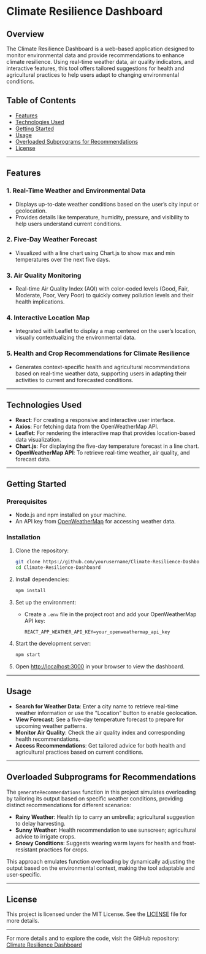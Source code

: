# Climate Resilience Dashboard

## Overview

The Climate Resilience Dashboard is a web-based application designed to monitor environmental data and provide recommendations to enhance climate resilience. Using real-time weather data, air quality indicators, and interactive features, this tool offers tailored suggestions for health and agricultural practices to help users adapt to changing environmental conditions.

## Table of Contents
- [Features](#features)
- [Technologies Used](#technologies-used)
- [Getting Started](#getting-started)
- [Usage](#usage)
- [Overloaded Subprograms for Recommendations](#overloaded-subprograms-for-recommendations)
- [License](#license)

---

## Features

### 1. Real-Time Weather and Environmental Data
- Displays up-to-date weather conditions based on the user’s city input or geolocation.
- Provides details like temperature, humidity, pressure, and visibility to help users understand current conditions.

### 2. Five-Day Weather Forecast
- Visualized with a line chart using Chart.js to show max and min temperatures over the next five days.

### 3. Air Quality Monitoring
- Real-time Air Quality Index (AQI) with color-coded levels (Good, Fair, Moderate, Poor, Very Poor) to quickly convey pollution levels and their health implications.

### 4. Interactive Location Map
- Integrated with Leaflet to display a map centered on the user’s location, visually contextualizing the environmental data.

### 5. Health and Crop Recommendations for Climate Resilience
- Generates context-specific health and agricultural recommendations based on real-time weather data, supporting users in adapting their activities to current and forecasted conditions.

---

## Technologies Used

- **React**: For creating a responsive and interactive user interface.
- **Axios**: For fetching data from the OpenWeatherMap API.
- **Leaflet**: For rendering the interactive map that provides location-based data visualization.
- **Chart.js**: For displaying the five-day temperature forecast in a line chart.
- **OpenWeatherMap API**: To retrieve real-time weather, air quality, and forecast data.

---

## Getting Started

### Prerequisites
- Node.js and npm installed on your machine.
- An API key from [OpenWeatherMap](https://home.openweathermap.org/users/sign_up) for accessing weather data.

### Installation
1. Clone the repository:
    ```bash
    git clone https://github.com/yourusername/Climate-Resilience-Dashboard.git
    cd Climate-Resilience-Dashboard
    ```

2. Install dependencies:
    ```bash
    npm install
    ```

3. Set up the environment:
    - Create a `.env` file in the project root and add your OpenWeatherMap API key:
      ```plaintext
      REACT_APP_WEATHER_API_KEY=your_openweathermap_api_key
      ```

4. Start the development server:
    ```bash
    npm start
    ```

5. Open [http://localhost:3000](http://localhost:3000) in your browser to view the dashboard.

---

## Usage

- **Search for Weather Data**: Enter a city name to retrieve real-time weather information or use the "Location" button to enable geolocation.
- **View Forecast**: See a five-day temperature forecast to prepare for upcoming weather patterns.
- **Monitor Air Quality**: Check the air quality index and corresponding health recommendations.
- **Access Recommendations**: Get tailored advice for both health and agricultural practices based on current conditions.

---

## Overloaded Subprograms for Recommendations

The `generateRecommendations` function in this project simulates overloading by tailoring its output based on specific weather conditions, providing distinct recommendations for different scenarios:

- **Rainy Weather**: Health tip to carry an umbrella; agricultural suggestion to delay harvesting.
- **Sunny Weather**: Health recommendation to use sunscreen; agricultural advice to irrigate crops.
- **Snowy Conditions**: Suggests wearing warm layers for health and frost-resistant practices for crops.

This approach emulates function overloading by dynamically adjusting the output based on the environmental context, making the tool adaptable and user-specific.

---

## License

This project is licensed under the MIT License. See the [LICENSE](LICENSE) file for more details.

---

For more details and to explore the code, visit the GitHub repository: [Climate Resilience Dashboard](https://github.com/yourusername/Climate-Resilience-Dashboard)
